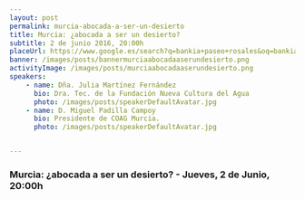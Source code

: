 ```yaml
---
layout: post
permalink: murcia-abocada-a-ser-un-desierto 
title: Murcia: ¿abocada a ser un desierto?  
subtitle: 2 de junio 2016, 20:00h  
placeUrl: https://www.google.es/search?q=bankia+paseo+rosales&oq=bankia+paseo&aqs=chrome.0.0l2j69i57j69i60l2j0.11955j1j7&sourceid=chrome&ie=UTF-8  
banner: /images/posts/bannermurciaabocadaaserundesierto.png
activityImage: /images/posts/murciaabocadaaserundesierto.png
speakers: 
    - name: Dña. Julia Martínez Fernández
      bio: Dra. Tec. de la Fundación Nueva Cultura del Agua
      photo: /images/posts/speakerDefaultAvatar.jpg
    - name: D. Miguel Padilla Campoy
      bio: Presidente de COAG Murcia.
      photo: /images/posts/speakerDefaultAvatar.jpg


---
```


### Murcia: ¿abocada a ser un desierto? - Jueves, 2 de Junio, 20:00h

